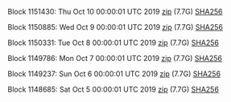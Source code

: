 Block 1151430: Thu Oct 10 00:00:01 UTC 2019 [zip](https://dash-bootstrap.ams3.digitaloceanspaces.com/mainnet/2019-10-10/bootstrap.dat.zip) (7.7G) [SHA256](https://dash-bootstrap.ams3.digitaloceanspaces.com/mainnet/2019-10-10/sha256.txt)

Block 1150885: Wed Oct  9 00:00:01 UTC 2019 [zip](https://dash-bootstrap.ams3.digitaloceanspaces.com/mainnet/2019-10-09/bootstrap.dat.zip) (7.7G) [SHA256](https://dash-bootstrap.ams3.digitaloceanspaces.com/mainnet/2019-10-09/sha256.txt)

Block 1150331: Tue Oct  8 00:00:01 UTC 2019 [zip](https://dash-bootstrap.ams3.digitaloceanspaces.com/mainnet/2019-10-08/bootstrap.dat.zip) (7.7G) [SHA256](https://dash-bootstrap.ams3.digitaloceanspaces.com/mainnet/2019-10-08/sha256.txt)

Block 1149786: Mon Oct  7 00:00:01 UTC 2019 [zip](https://dash-bootstrap.ams3.digitaloceanspaces.com/mainnet/2019-10-07/bootstrap.dat.zip) (7.7G) [SHA256](https://dash-bootstrap.ams3.digitaloceanspaces.com/mainnet/2019-10-07/sha256.txt)

Block 1149237: Sun Oct  6 00:00:01 UTC 2019 [zip](https://dash-bootstrap.ams3.digitaloceanspaces.com/mainnet/2019-10-06/bootstrap.dat.zip) (7.7G) [SHA256](https://dash-bootstrap.ams3.digitaloceanspaces.com/mainnet/2019-10-06/sha256.txt)

Block 1148685: Sat Oct  5 00:00:01 UTC 2019 [zip](https://dash-bootstrap.ams3.digitaloceanspaces.com/mainnet/2019-10-05/bootstrap.dat.zip) (7.7G) [SHA256](https://dash-bootstrap.ams3.digitaloceanspaces.com/mainnet/2019-10-05/sha256.txt)
